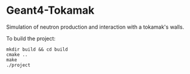 # Geant4-Tokamak
Simulation of neutron production and interaction with a tokamak's walls.

To build the project:
```
mkdir build && cd build
cmake ..
make
./project
```
